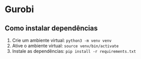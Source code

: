 # Gurobi

## Como instalar dependências

1. Crie um ambiente virtual: ```python3 -m venv venv```
2. Ative o ambiente virtual: ```source venv/bin/activate```
3. Instale as dependências: ```pip install -r requirements.txt```

